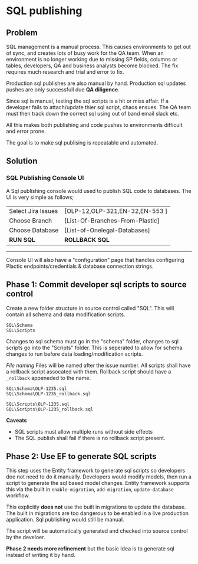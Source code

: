 # SQL publishing

## Problem
SQL management is a manual process. This causes environments to get out of sync, and creates lots of busy work for the QA team. When an environment is no longer working due to missing SP fields, columns or tables, developers, QA and business analysts become blocked. The fix requires much research and trial and error to fix.

Production sql publishes are also manual by hand. Production sql updates pushes are only successfull due  **QA diligence**.

Since sql is  manual, testing the sql scripts is a hit or miss affair. If a developer fails to attach/update thier sql script, chaos ensues. The QA team must then track down the correct sql using out of band email slack etc. 

All this makes both publishing and code pushes to environments difficult and error prone. 

The goal is to make sql publising is repeatable and automated.

## Solution
### SQL Publishing Console UI
A Sql publishing console would used to publish SQL code to databases.
The UI is very simple as follows;

|||
|---|---
|Select Jira Issues| [OLP-12,OLP-321,EN-32,EN-553 ] |
|Choose Branch| [List-Of-Branches-From-Plastic] |
|Choose Database| [List-of-Onelegal-Databases]
|**RUN SQL**|**ROLLBACK SQL**|
_________________________

Console UI will also have a "configuration" page that handles configuring Plactic endpoints/credentials & database connection strings.

## Phase 1: Commit developer sql scripts to source control
Create a new folder structure in source control called "SQL". This will contain all schema and data modification scripts.

```
SQL\Schema
SQL\Scripts
```

Changes to sql schema must go in the "schema" folder, changes to sql scripts go into the "Scripts" folder. This is seperated to allow for schema changes to run before data loading/modification scripts.

*File naming*
Files will be named after the issue number. All scripts shall have a rollback script assocated with them. Rollback script should have a `_rollback` appeneded to the name.

```
SQL\Schema\OLP-1235.sql
SQL\Schema\OLP-1235_rollback.sql

SQL\Scripts\OLP-1235.sql
SQL\Scripts\OLP-1235_rollback.sql
```

**Caveats**

- SQL scripts must allow multiple runs without side effects
- The SQL publish shall fail if there is no rollback script present. 

## Phase 2: Use EF to generate SQL scripts
This step uses the Entity framework to generate sql scripts so developers doe not need to do it manually. Developers would modify models, then run a script to generate the sql based model changes. Entity framework supports this via the built in `enable-migration`, `add-migration`, `update-database` workflow. 

This explicitly **does not** use the built in migrations to update the database. The built in migrations are too dangerous to be enabled in a live production application. Sql publishing would still be manual. 

The script will be automatically generated and checked into source control by the develoer.

**Phase 2 needs more refinement** but the basic Idea is to generate sql instead of writing it by hand. 





